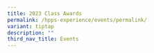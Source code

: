 ```yaml
---
title: 2023 Class Awards
permalink: /hpps-experience/events/permalink/
variant: tiptap
description: ""
third_nav_title: Events
---
```

